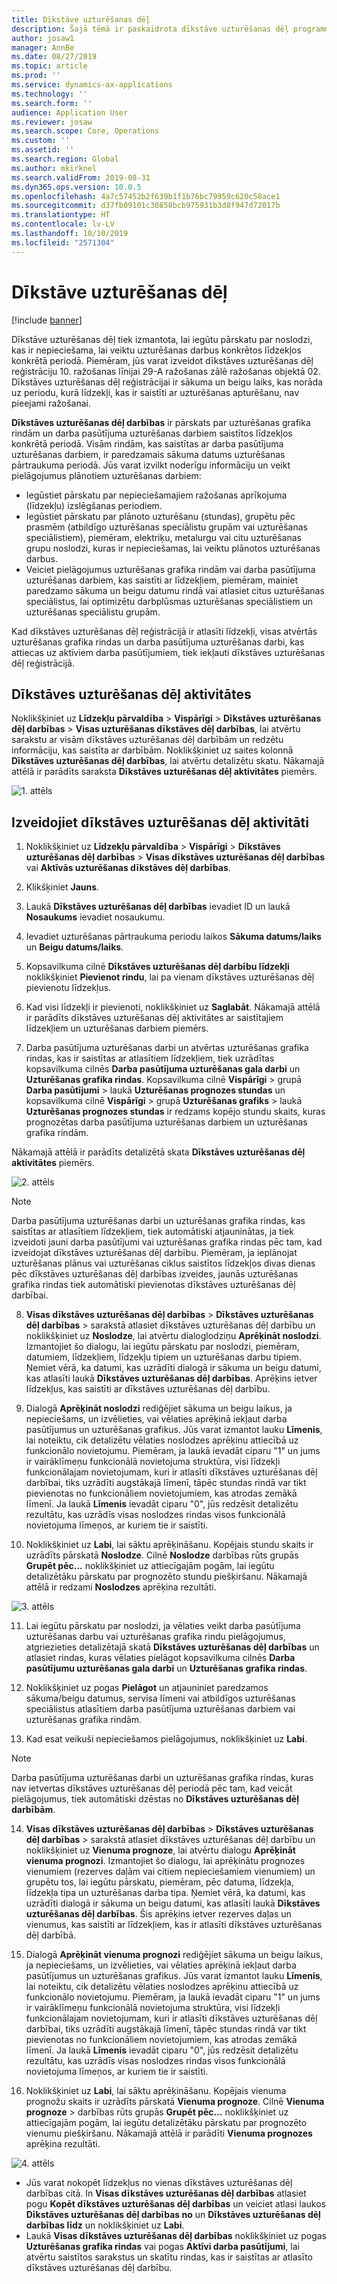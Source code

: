 ```yaml
---
title: Dīkstāve uzturēšanas dēļ
description: Šajā tēmā ir paskaidrota dīkstāve uzturēšanas dēļ programmā Asset Management.
author: josaw1
manager: AnnBe
ms.date: 08/27/2019
ms.topic: article
ms.prod: ''
ms.service: dynamics-ax-applications
ms.technology: ''
ms.search.form: ''
audience: Application User
ms.reviewer: josaw
ms.search.scope: Core, Operations
ms.custom: ''
ms.assetid: ''
ms.search.region: Global
ms.author: mkirknel
ms.search.validFrom: 2019-08-31
ms.dyn365.ops.version: 10.0.5
ms.openlocfilehash: 4a7c57452b2f639b1f1b76bc79959c620c58ace1
ms.sourcegitcommit: d37fb09101c30858bcb975931b3d8f947d72017b
ms.translationtype: HT
ms.contentlocale: lv-LV
ms.lasthandoff: 10/10/2019
ms.locfileid: "2571304"
---
```

# <a name="maintenance-downtime"></a>Dīkstāve uzturēšanas dēļ

[!include [banner](../../includes/banner.md)]

 

Dīkstāve uzturēšanas dēļ tiek izmantota, lai iegūtu pārskatu par noslodzi, kas ir nepieciešama, lai veiktu uzturēšanas darbus konkrētos līdzekļos konkrētā periodā. Piemēram, jūs varat izveidot dīkstāves uzturēšanas dēļ reģistrāciju 10. ražošanas līnijai 29-A ražošanas zālē ražošanas objektā 02. Dīkstāves uzturēšanas dēļ reģistrācijai ir sākuma un beigu laiks, kas norāda uz periodu, kurā līdzekļi, kas ir saistīti ar uzturēšanas apturēšanu, nav pieejami ražošanai.

**Dīkstāves uzturēšanas dēļ darbības** ir pārskats par uzturēšanas grafika rindām un darba pasūtījuma uzturēšanas darbiem saistītos līdzekļos konkrētā periodā. Visām rindām, kas saistītas ar darba pasūtījuma uzturēšanas darbiem, ir paredzamais sākuma datums uzturēšanas pārtraukuma periodā. Jūs varat izvilkt noderīgu informāciju un veikt pielāgojumus plānotiem uzturēšanas darbiem:

- Iegūstiet pārskatu par nepieciešamajiem ražošanas aprīkojuma (līdzekļu) izslēgšanas periodiem.  
- Iegūstiet pārskatu par plānoto uzturēšanu (stundas), grupētu pēc prasmēm (atbildīgo uzturēšanas speciālistu grupām vai uzturēšanas speciālistiem), piemēram, elektriķu, metalurgu vai citu uzturēšanas grupu noslodzi, kuras ir nepieciešamas, lai veiktu plānotos uzturēšanas darbus.  
- Veiciet pielāgojumus uzturēšanas grafika rindām vai darba pasūtījuma uzturēšanas darbiem, kas saistīti ar līdzekļiem, piemēram, mainiet paredzamo sākuma un beigu datumu rindā vai atlasiet citus uzturēšanas speciālistus, lai optimizētu darbplūsmas uzturēšanas speciālistiem un uzturēšanas speciālistu grupām.

Kad dīkstāves uzturēšanas dēļ reģistrācijā ir atlasīti līdzekļi, visas atvērtās uzturēšanas grafika rindas un darba pasūtījuma uzturēšanas darbi, kas attiecas uz aktīviem darba pasūtījumiem, tiek iekļauti dīkstāves uzturēšanas dēļ reģistrācijā.

## <a name="maintenance-downtime-activities"></a>Dīkstāves uzturēšanas dēļ aktivitātes

Noklikšķiniet uz **Līdzekļu pārvaldība** > **Vispārīgi** > **Dīkstāves uzturēšanas dēļ darbības** > **Visas uzturēšanas dīkstāves dēļ darbības**, lai atvērtu sarakstu ar visām dīkstāves uzturēšanas dēļ darbībām un redzētu informāciju, kas saistīta ar darbībām. Noklikšķiniet uz saites kolonnā **Dīkstāves uzturēšanas dēļ darbības**, lai atvērtu detalizētu skatu. Nākamajā attēlā ir parādīts saraksta **Dīkstāves uzturēšanas dēļ aktivitātes** piemērs.

![1. attēls](media/19-preventive-maintenance.png)


## <a name="create-a-maintenance-downtime-activity"></a>Izveidojiet dīkstāves uzturēšanas dēļ aktivitāti

1. Noklikšķiniet uz **Līdzekļu pārvaldība** > **Vispārīgi** > **Dīkstāves uzturēšanas dēļ darbības** > **Visas dīkstāves uzturēšanas dēļ darbības** vai **Aktīvās uzturēšanas dīkstāves dēļ darbības**.

2. Klikšķiniet **Jauns**.

3. Laukā **Dīkstāves uzturēšanas dēļ darbības** ievadiet ID un laukā **Nosaukums** ievadiet nosaukumu.

4. Ievadiet uzturēšanas pārtraukuma periodu laikos **Sākuma datums/laiks** un **Beigu datums/laiks**.

5. Kopsavilkuma cilnē **Dīkstāves uzturēšanas dēļ darbību līdzekļi** noklikšķiniet **Pievienot rindu**, lai pa vienam dīkstāves uzturēšanas dēļ pievienotu līdzekļus.

6. Kad visi līdzekļi ir pievienoti, noklikšķiniet uz **Saglabāt**. Nākamajā attēlā ir parādīts dīkstāves uzturēšanas dēļ aktivitātes ar saistītajiem līdzekļiem un uzturēšanas darbiem piemērs.

7. Darba pasūtījuma uzturēšanas darbi un atvērtas uzturēšanas grafika rindas, kas ir saistītas ar atlasītiem līdzekļiem, tiek uzrādītas kopsavilkuma cilnēs **Darba pasūtījuma uzturēšanas gala darbi** un **Uzturēšanas grafika rindas**. Kopsavilkuma cilnē **Vispārīgi** > grupā **Darba pasūtījumi** > laukā **Uzturēšanas prognozes stundas** un kopsavilkuma cilnē **Vispārīgi** > grupā **Uzturēšanas grafiks** > laukā **Uzturēšanas prognozes stundas** ir redzams kopējo stundu skaits, kuras prognozētas darba pasūtījuma uzturēšanas darbiem un uzturēšanas grafika rindām.

Nākamajā attēlā ir parādīts detalizētā skata **Dīkstāves uzturēšanas dēļ aktivitātes** piemērs.

![2. attēls](media/20-preventive-maintenance.png)

>[!NOTE]
>Darba pasūtījuma uzturēšanas darbi un uzturēšanas grafika rindas, kas saistītas ar atlasītiem līdzekļiem, tiek automātiski atjauninātas, ja tiek izveidoti jauni darba pasūtījumi vai uzturēšanas grafika rindas pēc tam, kad izveidojat dīkstāves uzturēšanas dēļ darbību. Piemēram, ja ieplānojat uzturēšanas plānus vai uzturēšanas ciklus saistītos līdzekļos divas dienas pēc dīkstāves uzturēšanas dēļ darbības izveides, jaunās uzturēšanas grafika rindas tiek automātiski pievienotas dīkstāves uzturēšanas dēļ darbībai.

8. **Visas dīkstāves uzturēšanas dēļ darbības** > **Dīkstāves uzturēšanas dēļ darbības** > sarakstā atlasiet dīkstāves uzturēšanas dēļ darbību un noklikšķiniet uz **Noslodze**, lai atvērtu dialoglodziņu **Aprēķināt noslodzi**. Izmantojiet šo dialogu, lai iegūtu pārskatu par noslodzi, piemēram, datumiem, līdzekļiem, līdzekļu tipiem un uzturēšanas darbu tipiem. Ņemiet vērā, ka datumi, kas uzrādīti dialogā ir sākuma un beigu datumi, kas atlasīti laukā **Dīkstāves uzturēšanas dēļ darbības**. Aprēķins ietver līdzekļus, kas saistīti ar dīkstāves uzturēšanas dēļ darbību.

9. Dialogā **Aprēķināt noslodzi** rediģējiet sākuma un beigu laikus, ja nepieciešams, un izvēlieties, vai vēlaties aprēķinā iekļaut darba pasūtījumus un uzturēšanas grafikus. Jūs varat izmantot lauku **Līmenis**, lai noteiktu, cik detalizētu vēlaties noslodzes aprēķinu attiecībā uz funkcionālo novietojumu. Piemēram, ja laukā ievadāt ciparu "1" un jums ir vairāklīmeņu funkcionālā novietojuma struktūra, visi līdzekļi funkcionālajam novietojumam, kuri ir atlasīti dīkstāves uzturēšanas dēļ darbībai, tiks uzrādīti augstākajā līmenī, tāpēc stundas rindā var tikt pievienotas no funkcionāliem novietojumiem, kas atrodas zemākā līmenī. Ja laukā **Līmenis** ievadāt ciparu "0", jūs redzēsit detalizētu rezultātu, kas uzrādīs visas noslodzes rindas visos funkcionālā novietojuma līmeņos, ar kuriem tie ir saistīti.

10. Noklikšķiniet uz **Labi**, lai sāktu aprēķināšanu. Kopējais stundu skaits ir uzrādīts pārskatā **Noslodze**. Cilnē **Noslodze** darbības rūts grupās **Grupēt pēc...** noklikšķiniet uz attiecīgajām pogām, lai iegūtu detalizētāku pārskatu par prognozēto stundu piešķiršanu. Nākamajā attēlā ir redzami **Noslodzes** aprēķina rezultāti.

![3. attēls](media/21-preventive-maintenance.png)

11. Lai iegūtu pārskatu par noslodzi, ja vēlaties veikt darba pasūtījuma uzturēšanas darbu vai uzturēšanas grafika rindu pielāgojumus, atgriezieties detalizētajā skatā **Dīkstāves uzturēšanas dēļ darbības** un atlasiet rindas, kuras vēlaties pielāgot kopsavilkuma cilnēs **Darba pasūtījumu uzturēšanas gala darbi** un **Uzturēšanas grafika rindas**.

12. Noklikšķiniet uz pogas **Pielāgot** un atjauniniet paredzamos sākuma/beigu datumus, servisa līmeni vai atbildīgos uzturēšanas speciālistus atlasītiem darba pasūtījuma uzturēšanas darbiem vai uzturēšanas grafika rindām.

13. Kad esat veikuši nepieciešamos pielāgojumus, noklikšķiniet uz **Labi**. 

>[!NOTE]
>Darba pasūtījuma uzturēšanas darbi un uzturēšanas grafika rindas, kuras nav ietvertas dīkstāves uzturēšanas dēļ periodā pēc tam, kad veicāt pielāgojumus, tiek automātiski dzēstas no **Dīkstāves uzturēšanas dēļ darbībām**.

14. **Visas dīkstāves uzturēšanas dēļ darbības** > **Dīkstāves uzturēšanas dēļ darbības** > sarakstā atlasiet dīkstāves uzturēšanas dēļ darbību un noklikšķiniet uz **Vienuma prognoze**, lai atvērtu dialogu **Aprēķināt vienuma prognozi**. Izmantojiet šo dialogu, lai aprēķinātu prognozes vienumiem (rezerves daļām vai citiem nepieciešamiem vienumiem) un grupētu tos, lai iegūtu pārskatu, piemēram, pēc datuma, līdzekļa, līdzekļa tipa un uzturēšanas darba tipa. Ņemiet vērā, ka datumi, kas uzrādīti dialogā ir sākuma un beigu datumi, kas atlasīti laukā **Dīkstāves uzturēšanas dēļ darbības**. Šis aprēķins ietver rezerves daļas un vienumus, kas saistīti ar līdzekļiem, kas ir atlasīti dīkstāves uzturēšanas dēļ darbībā.

15. Dialogā **Aprēķināt vienuma prognozi** rediģējiet sākuma un beigu laikus, ja nepieciešams, un izvēlieties, vai vēlaties aprēķinā iekļaut darba pasūtījumus un uzturēšanas grafikus. Jūs varat izmantot lauku **Līmenis**, lai noteiktu, cik detalizētu vēlaties noslodzes aprēķinu attiecībā uz funkcionālo novietojumu. Piemēram, ja laukā ievadāt ciparu "1" un jums ir vairāklīmeņu funkcionālā novietojuma struktūra, visi līdzekļi funkcionālajam novietojumam, kuri ir atlasīti dīkstāves uzturēšanas dēļ darbībai, tiks uzrādīti augstākajā līmenī, tāpēc stundas rindā var tikt pievienotas no funkcionāliem novietojumiem, kas atrodas zemākā līmenī. Ja laukā **Līmenis** ievadāt ciparu "0", jūs redzēsit detalizētu rezultātu, kas uzrādīs visas noslodzes rindas visos funkcionālā novietojuma līmeņos, ar kuriem tie ir saistīti.

16. Noklikšķiniet uz **Labi**, lai sāktu aprēķināšanu. Kopējais vienuma prognožu skaits ir uzrādīts pārskatā  **Vienuma prognoze**. Cilnē **Vienuma prognoze** > darbības rūts grupās **Grupēt pēc...** noklikšķiniet uz attiecīgajām pogām, lai iegūtu detalizētāku pārskatu par prognozēto vienumu piešķiršanu. Nākamajā attēlā ir parādīti **Vienuma prognozes** aprēķina rezultāti.

![4. attēls](media/22-preventive-maintenance.png)

- Jūs varat nokopēt līdzekļus no vienas dīkstāves uzturēšanas dēļ darbības citā. In **Visas dīkstāves uzturēšanas dēļ darbības** atlasiet pogu **Kopēt dīkstāves uzturēšanas dēļ darbības** un veiciet atlasi laukos **Dīkstāves uzturēšanas dēļ darbības no** un **Dīkstāves uzturēšanas dēļ darbības līdz** un noklikšķiniet uz **Labi**.
- Laukā **Visas dīkstāves uzturēšanas dēļ darbības** noklikšķiniet uz pogas **Uzturēšanas grafika rindas** vai pogas **Aktīvi darba pasūtījumi**, lai atvērtu saistītos sarakstus un skatītu rindas, kas ir saistītas ar atlasīto dīkstāves uzturēšanas dēļ darbību.

